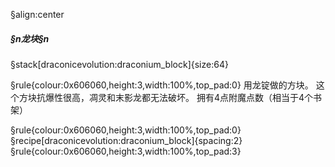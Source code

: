 §align:center
##### §n龙块§n

§stack[draconicevolution:draconium_block]{size:64}

§rule{colour:0x606060,height:3,width:100%,top_pad:0}
用龙锭做的方块。
这个方块抗爆性很高，凋灵和末影龙都无法破坏。
拥有4点附魔点数（相当于4个书架）

§rule{colour:0x606060,height:3,width:100%,top_pad:0}
§recipe[draconicevolution:draconium_block]{spacing:2}
§rule{colour:0x606060,height:3,width:100%,top_pad:3}